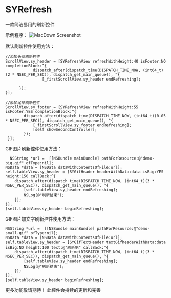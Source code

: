 # SYRefresh
一款简洁易用的刷新控件

示例程序：
![MacDown Screenshot](./SYRefreshDemo.gif)

默认刷新控件使用方法：
	
	//添加头部刷新控件
    ScrollView.sy_header = [SYRefreshView refreshWithHeight:40 isFooter:NO completionBlock:^{
                dispatch_after(dispatch_time(DISPATCH_TIME_NOW, (int64_t)(2 * NSEC_PER_SEC)), dispatch_get_main_queue(), ^{
                    [_firstScrollView.sy_header endRefreshing];
                   
          });
    }];
        
    //添加尾部刷新控件    
    ScrollView.sy_footer = [SYRefreshView refreshWithHeight:55 isFooter:YES completionBlock:^{
            dispatch_after(dispatch_time(DISPATCH_TIME_NOW, (int64_t)(0.05 * NSEC_PER_SEC)), dispatch_get_main_queue(), ^{
                [_firstScrollView.sy_footer endRefreshing];
                [self showSecondController];
            });
     }];


GIF图片刷新控件使用方法：

	  NSString *url =  [[NSBundle mainBundle] pathForResource:@"demo-big.gif" ofType:nil];
    NSData *data = [NSData dataWithContentsOfFile:url];
    self.tableView.sy_header = [SYGifHeader headerWithData:data isBig:YES height:150 callBack:^{
        dispatch_after(dispatch_time(DISPATCH_TIME_NOW, (int64_t)(3 * NSEC_PER_SEC)), dispatch_get_main_queue(), ^{
            [self.tableView.sy_header endRefreshing];
            NSLog(@"刷新结束");
        });
    }];
    [self.tableView.sy_header beginRefreshing];

GIF图片加文字刷新控件使用方法：
	
	NSString *url =  [[NSBundle mainBundle] pathForResource:@"demo-small.gif" ofType:nil];
    NSData *data = [NSData dataWithContentsOfFile:url];
    self.tableView.sy_header = [SYGifTextHeader textGifheaderWithData:data isBig:NO height:100 text:@"刷新吧" callBack:^{
        dispatch_after(dispatch_time(DISPATCH_TIME_NOW, (int64_t)(3 * NSEC_PER_SEC)), dispatch_get_main_queue(), ^{
            [self.tableView.sy_header endRefreshing];
            NSLog(@"刷新结束");
        });
    }];
    [self.tableView.sy_header beginRefreshing];
    
 更多功能敬请期待！ 此控件会持续的更新和完善